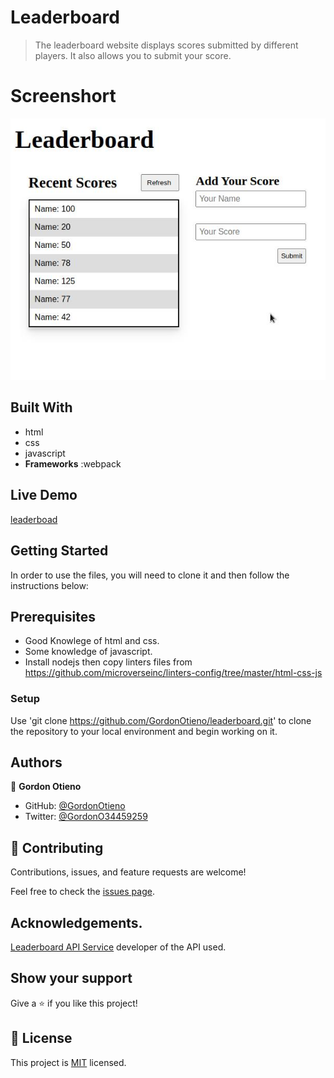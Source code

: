 # Leaderboard
> The leaderboard website displays scores submitted by different players. It also    allows you to submit your score. 

# Screenshort
![](./Screenshot.jpg)


## Built With

 - html
 - css
 - javascript
 - **Frameworks** :webpack


## Live Demo

[leaderboad](https://gordonotieno.github.io/leaderboard/)


## Getting Started
 In order to use the files, you will need to clone it and then follow the instructions below: 
 
## Prerequisites
- Good Knowlege of html and css.
- Some knowledge of javascript.
- Install nodejs then copy linters files from https://github.com/microverseinc/linters-config/tree/master/html-css-js

### Setup
Use 'git clone https://github.com/GordonOtieno/leaderboard.git' to clone the repository to your local environment and begin working on it.

## Authors

👤 **Gordon Otieno**

- GitHub: [@GordonOtieno](https://github.com/GordonOtieno)
- Twitter: [@GordonO34459259](https://twitter.com/@GordonO34459259)

## 🤝 Contributing

Contributions, issues, and feature requests are welcome!

Feel free to check the [issues page](https://github.com/GordonOtieno/leaderboard/issues).

## Acknowledgements.
[Leaderboard API Service](https://us-central1-js-capstone-backend.cloudfunctions.net/api/) developer of the API used.

## Show your support

Give a ⭐️ if you like this project!

## 📝 License

This project is [MIT](./MIT.md) licensed.

